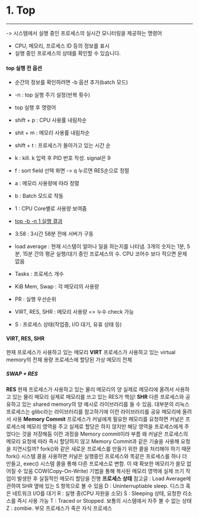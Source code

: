 
# 1. Top
***
-> 시스템에서 실행 중인 프로세스의 실시간 모니터링을 제공하는 명령어 
- CPU, 메모리, 프로세스 ID 등의 정보를 표시
- 실행 중인 프로세스의 상태를 확인할 수 있습니다.

#### top 실행 전 옵션

  - 순간의 정보를 확인하려면 -b 옵션 추가(batch 모드)
  - -n : top 실행 주기 설정(반복 횟수)
  - top 실행 후 명령어
  - shift + p : CPU 사용률 내림차순
  - shit + m : 메모리 사용률 내림차순
  - shift + t : 프로세스가 돌아가고 있는 시간 순
  - k : kill. k 입력 후 PID 번호 작성. signal은 9
  - f : sort field 선택 화면 -> q 누르면 RES순으로 정렬
  - a : 메모리 사용량에 따라 정렬
  - b : Batch 모드로 작동
  - 1 : CPU Core별로 사용량 보여줌
  
  - [top -b -n 1 실행 결과](https://ucfbfc7788df9a3ed7117c485c95.dl.dropboxusercontent.com/cd/0/inline/B8Wxn3zrG9w1EzNcqe8GdXv3OPB62rAQYRGYI6-OP_0yaG3AplX4oXzNHgLPQSiOLVRey53e6nizK_9GZvhg5ZkLfWEYt1iW2FNMEKxGKiZe9s1ra_D4lrHYfyP73mM6jQ4oUX4hbM30ROsvOL2iRVM3LbKWhK0ohRCUCwbvFVOqzg/file#)
  
  - 3:58 : 3시간 58분 전에 서버가 구동
  - load average : 현재 시스템이 얼마나 일을 하는지를 나타냄. 3개의 숫자는 1분, 5분, 15분 간의 평균 실행/대기 중인 프로세스의 수. CPU   코어수 보다 적으면 문제 없음
  - Tasks : 프로세스 개수
  - KiB Mem, Swap : 각 메모리의 사용량
  - PR : 실행 우선순위
  - VIRT, RES, SHR : 메모리 사용량 => 누수 check 가능  
  - S : 프로세스 상태(작업중, I/O 대기, 유휴 상태 등)

  #### VIRT, RES, SHR
   현재 프로세스가 사용하고 있는 메모리
   **VIRT**
    프로세스가 사용하고 있는 virtual memory의 전체 용량
    프로세스에 할당된 가상 메모리 전체
  
  ##### SWAP + RES
  **RES**
    현재 프로세스가 사용하고 있는 물리 메모리의 양
    실제로 메모리에 올려서 사용하고 있는 물리 메모리
    실제로 메모리를 쓰고 있는 RES가 핵심!
  **SHR**
    다른 프로세스와 공유하고 있는 shared memory의 양
    예시로 라이브러리를 들 수 있음. 대부분의 리눅스 프로세스는 glibc라는 라이브러리를 참고하기에 이런 라이브러리를 공유 메모리에 올려서 사용
  **Memory Commit**
    프로세스가 커널에게 필요한 메모리를 요청하면 커널은 프로세스에 메모리 영역을 주고 실제로 할당은 하지 않지만 해당 영역을 프로세스에게 주었다는 것을 저장해둠
    이런 과정을 Memory commit이라 부름
    왜 커널은 프로세스의 메모리 요청에 따라 즉시 할당하지 않고 Memory Commit과 같은 기술을 사용해 요청을 지연시킬까?
    fork()와 같은 새로운 프로세스를 만들기 위한 콜을 처리해야 하기 때문
    fork() 시스템 콜을 사용하면 커널은 실행중인 프로세스와 똑같은 프로세스를 하나 더 만들고, exec() 시스템 콜을 통해 다른 프로세스로 변함. 이 때 확보한 메모리가 쓸모 없어질 수 있음
    COW(Copy-On-Write) 기법을 통해 복사된 메모리 영역에 실제 쓰기 작업이 발생한 후 실질적인 메모리 할당을 진행
  **프로세스 상태**
    참고글 : Load Average에 관하여
    SHR 옆에 있는 S 항목으로 볼 수 있음
    D : Uninterruptiable sleep. 디스크 혹은 네트워크 I/O를 대기
    R : 실행 중(CPU 자원을 소모)
    S : Sleeping 상태, 요청한 리소스를 즉시 사용 가능
    T : Traced or Stopped. 보통의 시스템에서 자주 볼 수 없는 상태
    Z : zombie. 부모 프로세스가 죽은 자식 프로세스
